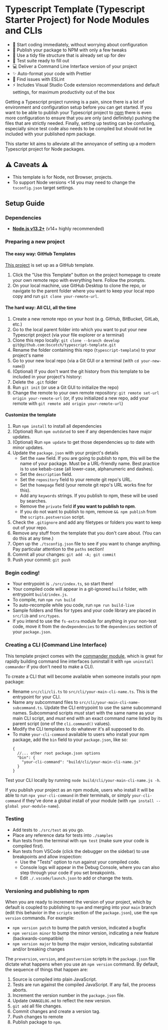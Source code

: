 # Typescript Template (Typescript Starter Project) for Node Modules and CLIs

- 🚀 Start coding immediately, without worrying about configuration
- 📰 Publish your package to NPM with only a few tweaks
- 🧹 Use a tidy file structure that is already set up for dev
- 🧪 Test suite ready to fill out
- 💻 Deliver a Command Line Interface version of your project
- ✨ Auto-format your code with Prettier
- 🔬 Find issues with ESLint
- ⚡ Includes Visual Studio Code extension recommendations and default settings, for maximum productivity out of the box

Getting a Typescript project running
is a pain, since there is a lot of environment and configuration setup
before you can get started. If you want to be able to publish
your Typescript project to [npm](https://www.npmjs.com/) there is even more
configuration to ensure that you are only (and definitely) pushing the files
that are strictly needed. Finally, setting up testing can be confusing,
especially since test code also needs to be compiled but should not be
included with your published npm package.

This starter kit aims to alleviate all the annoyance of setting up a modern
Typescript project for Node packages.

## ⚠ Caveats ⚠

- This template is for Node, not Browser, projects.
- To support Node versions <14 you may need to change the `tsconfig.json` target settings.

## Setup Guide

### Dependencies

- [**Node.js v13.2+**](https://nodejs.org/) (v14+ highly recommended)

### Preparing a new project

#### The easy way: GitHub Templates

[This project](https://github.com/bscotch/typescript-template) is set up as a GitHub template.

1. Click the "Use this Template" button on the project homepage to create your own
   remote repo with everything here. Follow the prompts.
2. On your local machine, use GitHub Desktop to clone the repo, or
   navigate to the parent folder where you want to keep your
   local repo copy and run `git clone your-remote-url`.

#### The hard way: All CLI, all the time

1. Create a new remote repo on your host (e.g. GitHub, BitBucket, GitLab, etc.)
1. Go to the local parent folder into which you want to put your new Typescript project
   (via your file explorer or a terminal)
1. Clone this repo locally: `git clone --branch develop git@github.com:bscotch/typescript-template.git`
1. Rename the folder containing this repo (`typescript-template`) to your project's name
1. Go to your new local repo (via a Git GUI or a terminal (with `cd your-new-name`))
1. (Optional) If you don't want the git history from this template to be included in your project's history:
1. Delete the `.git` folder
1. Run `git init` (or use a Git GUI to initialize the repo)
1. Change the remote to your own remote repository: `git remote set-url origin your-remote-url` (or, if you initialized a new repo, add your remote with `git remote add origin your-remote-url`)

#### Customize the template

1. Run `npm install` to install all dependencies
2. (Optional) Run `npm outdated` to see if any dependencies have major updates.
3. (Optional) Run `npm update` to get those dependencies up to date with minor updates.
4. Update the `package.json` with your project's details
   - Set the `name` field. If you are going to publish to npm, this will be the name of your package. Must be a URL-friendly name. Best practice is to use kebab-case (all lower-case, alphanumeric and dashes).
   - Set the `description` field.
   - Set the `repository` field to your remote git repo's URL.
   - Set the `homepage` field (your remote git repo's URL works fine for this).
   - Add any `keywords` strings. If you publish to npm, these will be used by searches.
   - Remove the `private` field **if you want to publish to npm**.
   - If you do not want to publish to npm, remove `&& npm publish` from the `scripts.postversion` script.
5. Check the `.gitignore` and add any filetypes or folders you want to keep out of your repo.
6. Remove any stuff from the template that you don't care about. (You can do this at any time.)
7. Open up the `./tsconfig.json` file to see if you want to change anything. Pay particular attention to the `paths` section!
8. Commit all your changes: `git add -A; git commit`
9. Push your commit: `git push`

### Begin coding!

- Your entrypoint is `./src/index.ts`, so start there!
- Your compiled code will appear in a git-ignored `build` folder, with entrypoint `build/index.js`.
- To compile, run `npm run build`
- To auto-recompile while you code, run `npm run build-live`
- Sample folders and files for types and your code library are placed in `src/lib` and `src/types`.
- If you intend to use the `fs-extra` module for anything in your non-test code,
  move it from the `devDependencies` to the `dependencies` section of your `package.json`.

### Creating a CLI (Command Line Interface)

This template project comes with the [commander module](https://www.npmjs.com/package/commander),
which is great for rapidly building command line interfaces
(uninstall it with `npm uninstall commander` if you don't need to make a CLI).

To create a CLI that will become available when someone installs your npm package:

- Rename `src/cli/cli.ts` to `src/cli/your-main-cli-name.ts`. This is the entrypoint
  for your CLI.
- Name any subcommand files to `src/cli/your-main-cli-name-subcommand.ts`.
  Update the CLI entrypoint to use the same subcommand names.
  Subcommand scripts _must_ start with the same name as your main CLI script,
  and _must_ end with an exact command name listed by its parent script
  (one of the `cli.command()` values).
- Modify the CLI templates to do whatever it's all supposed to do.
- To make `your-cli-command` available to users who install your
  npm package, add the `bin` field to your `package.json`, like so:
  ```jsonc
  {
    //... other root package.json options
    "bin": {
      "your-cli-command": "build/cli/your-main-cli-name.js"
    }
  }
  ```

Test your CLI locally by running `node build/cli/your-main-cli-name.js -h`.

If you publish your project as an npm module, users who install it will be able
to run `npx your-cli-command` in their terminals, or simply `your-cli-command`
if they've done a global install of your module (with `npm install --global your-module-name`).

### Testing

- Add tests to `./src/test` as you go.
- Place any reference data for tests into `./samples`
- Run tests from the terminal with `npm test` (make sure your code is compiled first).
- Run tests from VSCode (click the debugger on the sidebar) to use breakpoints and allow inspection:
  - Use the "Tests" option to run against your compiled code.
  - Console logs will appear in the Debug Console, where you can also step through your code if you set breakpoints.
  - Edit `./.vscode/launch.json` to add or change the tests.

### Versioning and publishing to npm

When you are ready to increment the version of your project, which by default
is coupled to publishing to `npm` and merging into your `main` branch
(edit this behavior in the `scripts` section of the `package.json`),
use the `npm version` commands. For example:

- `npm version patch` to bump the patch version, indicated a bugfix
- `npm version minor` to bump the minor version, indicating a new feature (backwards-compatible)
- `npm version major` to bump the major version, indicating substantial and/or breaking changes

The `preversion`, `version`, and `postversion` scripts in the `package.json` file dictate what happens
when you use an `npm version` command. By default, the sequence of things that happen are:

1. Source is compiled into plain JavaScript.
2. Tests are run against the compiled JavaScript. If any fail, the process aborts.
3. Increment the version number in the `package.json` file.
4. Update `CHANGELOG.md` to reflect the new version.
5. `git add` all file changes.
6. Commit changes and create a version tag.
7. Push changes to remote
8. Publish package to `npm`.
